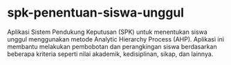 # spk-penentuan-siswa-unggul
Aplikasi Sistem Pendukung Keputusan (SPK) untuk menentukan siswa unggul menggunakan metode Analytic Hierarchy Process (AHP). Aplikasi ini membantu melakukan pembobotan dan perangkingan siswa berdasarkan beberapa kriteria seperti nilai akademik, kedisiplinan, sikap, dan lainnya.

